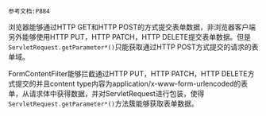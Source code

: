 	参考文档:P884

浏览器能够通过HTTP GET和HTTP POST的方式提交表单数据，非浏览器客户端另外能够使用HTTP PUT，HTTP PATCH，HTTP DELETE提交表单数据。但是`ServletRequest.getParameter*()`只能获取通过HTTP POST方式提交的请求的表单域。

FormContentFilter能够拦截通过HTTP PUT，HTTP PATCH，HTTP DELETE方式提交的并且content type内容为application/x-www-form-urlencoded的表单，从请求体中获得数据，并对ServletRequest进行包装，使得`ServletRequest.getParameter*()`方法簇能够获取表单数据。


